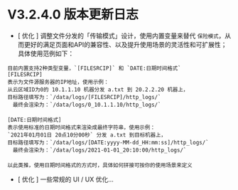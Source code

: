 # V3.2.4.0 版本更新日志
 
 
 
- [ 优化 ] 调整文件分发的「传输模式」设计，使用内置变量来替代 `保险模式`，从而更好的满足页面和API的兼容性、以及提升使用场景的灵活性和可扩展性；具体使用范例如下： 

```text
目前内置支持2种类型变量，`[FILESRCIP]` 和 `DATE:日期时间格式`
[FILESRCIP]
表示为文件源服务器的IP地址，使用示例：
从云区域ID为0的 10.1.1.10 机器分发 a.txt 到 20.2.2.20 机器上，
目标路径填写为：`/data/logs/[FILESRCIP]/http_logs/`
　最终会渲染为：`/data/logs/0_10.1.1.10/http_logs/`
　
[DATE:日期时间格式]
表示使用标准的日期时间格式来渲染成最终字符串，使用示例：
`2021年01月01日 20点10分00秒` 分发 a.txt 到目标机器上，
目标路径填写为：`/data/logs/[DATE:yyyy-MM-dd_HH:mm:ss]/http_logs/`
　最终会渲染为：`/data/logs/2021-01-01_20:10:00/http_logs/`
　
以此类推，使用日期时间格式的方式时，具体如何拼接可按你的使用场景来定义
```
 
- [ 优化 ] 一些常规的 UI / UX 优化...
